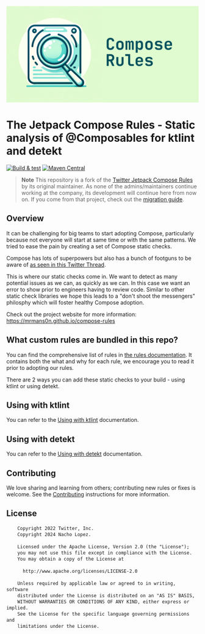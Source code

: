 ![Compose Rules](art/logo.webp)

# The Jetpack Compose Rules - Static analysis of @Composables for ktlint and detekt

[![Build & test](https://github.com/mrmans0n/compose-rules/actions/workflows/build.yaml/badge.svg?branch=main)](https://github.com/mrmans0n/compose-rules/actions/workflows/build.yaml?query=branch%3Amain)
[![Maven Central](https://img.shields.io/maven-central/v/io.nlopez.compose.rules/common)](https://central.sonatype.com/search?q=g%3Aio.nlopez.compose.rules)

> **Note**
> This repository is a fork of the [Twitter Jetpack Compose Rules](https://github.com/twitter/compose-rules) by its original maintainer. As none of the admins/maintainers continue working at the company, its development will continue here from now on. If you come from that project, check out the [migration guide](https://mrmans0n.github.io/compose-rules/).

## Overview

It can be challenging for big teams to start adopting Compose, particularly because not everyone will start at same time or with the same patterns. We tried to ease the pain by creating a set of Compose static checks.

Compose has lots of superpowers but also has a bunch of footguns to be aware of [as seen in this Twitter Thread](https://twitter.com/mrmans0n/status/1507390768796909571).

This is where our static checks come in. We want to detect as many potential issues as we can, as quickly as we can. In this case we want an error to show prior to engineers having to review code. Similar to other static check libraries we hope this leads to a "don't shoot the messengers" philosphy which will foster healthy Compose adoption.

Check out the project website for more information: https://mrmans0n.github.io/compose-rules

## What custom rules are bundled in this repo?

You can find the comprehensive list of rules in [the rules documentation](https://mrmans0n.github.io/compose-rules/rules). It contains both the what and why for each rule, we encourage you to read it prior to adopting our rules.

There are 2 ways you can add these static checks to your build - using ktlint or using detekt.

## Using with ktlint

You can refer to the [Using with ktlint](https://mrmans0n.github.io/compose-rules/ktlint) documentation.

## Using with detekt

You can refer to the [Using with detekt](https://mrmans0n.github.io/compose-rules/detekt) documentation.

## Contributing

We love sharing and learning from others; contributing new rules or fixes is welcome. See the [Contributing](CONTRIBUTING.md) instructions for more information.

## License

```
    Copyright 2022 Twitter, Inc.
    Copyright 2024 Nacho Lopez.

    Licensed under the Apache License, Version 2.0 (the "License");
    you may not use this file except in compliance with the License.
    You may obtain a copy of the License at

      http://www.apache.org/licenses/LICENSE-2.0

    Unless required by applicable law or agreed to in writing, software
    distributed under the License is distributed on an "AS IS" BASIS,
    WITHOUT WARRANTIES OR CONDITIONS OF ANY KIND, either express or implied.
    See the License for the specific language governing permissions and
    limitations under the License.
```
